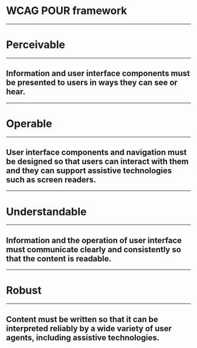 # **WCAG POUR framework**

---

# **Perceivable**

---

## Information and user interface components must be presented to users in ways they can see or hear.

---

# **Operable**

---

## User interface components and navigation must be designed so that users can interact with them and they can support assistive technologies such as screen readers.

---

# **Understandable**

---

## Information and the operation of user interface must communicate clearly and consistently so that the content is readable.

---

# **Robust**

---

## Content must be written so that it can be interpreted reliably by a wide variety of user agents, including assistive technologies.
